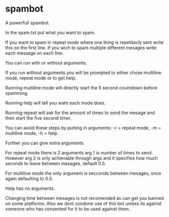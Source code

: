 # spambot
A powerfull spambot.

In the spam.txt put what you want to spam.

If you want to spam in repeat mode where one thing is repetitavly sent write this on the first line.
If you wich to spam multiple different mesages write each message on each line.

You can run with or without arguments.

If you run without arguments you will be prompted to either chose multiline mode, repeat mode or to get help.

Running multiline mode will directly start the 5 second countdown before spamming.

Running help will tell you waht each mode does.

Running repeat will ask for the amount of times to send the mesage and then start the five second timer.

You can avoid these steps by putting in arguments:
-r = repeat mode,
-m = multiline mode,
-h = help.

Further you can give extra arguments.

For repeat mode there is 2 arguments arg 1 is number of times to send.
However arg 2 is only achievable through args and it specifies how much seconds to leave between mesages, default 0.5.

For multiline mode the only argument is secconds between mesages, once again defaulting to 0.5.

Help has no arguments.

Changing time between mesages is not recomended as can get you banned on some platforms.
Also we dont condone use of this bot unless its against someone who has consented for it to be used against them.
